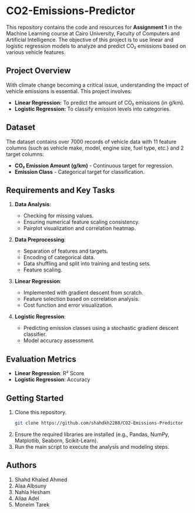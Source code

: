# CO2-Emissions-Predictor

This repository contains the code and resources for **Assignment 1** in the Machine Learning course at Cairo University, Faculty of Computers and Artificial Intelligence. The objective of this project is to use linear and logistic regression models to analyze and predict CO₂ emissions based on various vehicle features.

## Project Overview

With climate change becoming a critical issue, understanding the impact of vehicle emissions is essential. This project involves:
- **Linear Regression:** To predict the amount of CO₂ emissions (in g/km).
- **Logistic Regression:** To classify emission levels into categories.

## Dataset

The dataset contains over 7000 records of vehicle data with 11 feature columns (such as vehicle make, model, engine size, fuel type, etc.) and 2 target columns:
- **CO₂ Emission Amount (g/km)** - Continuous target for regression.
- **Emission Class** - Categorical target for classification.

## Requirements and Key Tasks

1. **Data Analysis**:
   - Checking for missing values.
   - Ensuring numerical feature scaling consistency.
   - Pairplot visualization and correlation heatmap.

2. **Data Preprocessing**:
   - Separation of features and targets.
   - Encoding of categorical data.
   - Data shuffling and split into training and testing sets.
   - Feature scaling.

3. **Linear Regression**:
   - Implemented with gradient descent from scratch.
   - Feature selection based on correlation analysis.
   - Cost function and error visualization.

4. **Logistic Regression**:
   - Predicting emission classes using a stochastic gradient descent classifier.
   - Model accuracy assessment.

## Evaluation Metrics

- **Linear Regression**: R² Score
- **Logistic Regression**: Accuracy

## Getting Started

1. Clone this repository.
   ```bash
   git clone https://github.com/shahdkh2288/CO2-Emissions-Predictor

2. Ensure the required libraries are installed (e.g., Pandas, NumPy, Matplotlib, Seaborn, Scikit-Learn).
3. Run the main script to execute the analysis and modeling steps.

## Authors
1. Shahd Khaled Ahmed
2. Alaa Albsuny
3. Nahla Hesham
4. Aliaa Adel
5. Moneim Tarek

